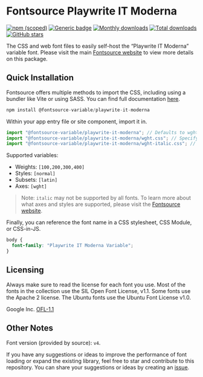 # Fontsource Playwrite IT Moderna

[![npm (scoped)](https://img.shields.io/npm/v/@fontsource-variable/playwrite-it-moderna?color=brightgreen)](https://www.npmjs.com/package/@fontsource-variable/playwrite-it-moderna) [![Generic badge](https://img.shields.io/badge/fontsource-passing-brightgreen)](https://github.com/fontsource/fontsource) [![Monthly downloads](https://badgen.net/npm/dm/@fontsource-variable/playwrite-it-moderna)](https://github.com/fontsource/fontsource) [![Total downloads](https://badgen.net/npm/dt/@fontsource-variable/playwrite-it-moderna)](https://github.com/fontsource/fontsource) [![GitHub stars](https://img.shields.io/github/stars/fontsource/fontsource.svg?style=social&label=Star)](https://github.com/fontsource/fontsource/stargazers)

The CSS and web font files to easily self-host the “Playwrite IT Moderna” variable font. Please visit the main [Fontsource website](https://fontsource.org/fonts/playwrite-it-moderna) to view more details on this package.

## Quick Installation

Fontsource offers multiple methods to import the CSS, including using a bundler like Vite or using SASS. You can find full documentation [here](https://fontsource.org/docs/getting-started/introduction).

```javascript
npm install @fontsource-variable/playwrite-it-moderna
```

Within your app entry file or site component, import it in.

```javascript
import "@fontsource-variable/playwrite-it-moderna"; // Defaults to wght axis
import "@fontsource-variable/playwrite-it-moderna/wght.css"; // Specify axis
import "@fontsource-variable/playwrite-it-moderna/wght-italic.css"; // Specify axis and style
```

Supported variables:
- Weights: `[100,200,300,400]`
- Styles: `[normal]`
- Subsets: `[latin]`
- Axes: `[wght]`

> Note: `italic` may not be supported by all fonts. To learn more about what axes and styles are supported, please visit the [Fontsource website](https://fontsource.org/fonts/playwrite-it-moderna).

Finally, you can reference the font name in a CSS stylesheet, CSS Module, or CSS-in-JS.

```css
body {
  font-family: "Playwrite IT Moderna Variable";
}
```

## Licensing
Always make sure to read the license for each font you use. Most of the fonts in the collection use the SIL Open Font License, v1.1. Some fonts use the Apache 2 license. The Ubuntu fonts use the Ubuntu Font License v1.0.

Google Inc.
[OFL-1.1](http://scripts.sil.org/OFL)

## Other Notes
Font version (provided by source): `v4`.

If you have any suggestions or ideas to improve the performance of font loading or expand the existing library, feel free to star and contribute to this repository. You can share your suggestions or ideas by creating an [issue](https://github.com/fontsource/fontsource/issues).